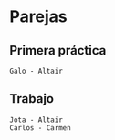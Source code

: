 # Parejas

## Primera práctica

```text
Galo - Altair
```

## Trabajo

```text
Jota - Altair
Carlos - Carmen
```